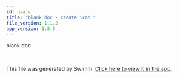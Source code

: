 ```yaml
---
id: qvajv
title: "blank doc - create icon "
file_version: 1.1.2
app_version: 1.8.0
---
```


blank doc

<br/>

This file was generated by Swimm. [Click here to view it in the app](https://swimm-web-app.web.app/repos/Z2l0aHViJTNBJTNBTm9hUmVwbyUzQSUzQU5vYW96ZXI=/docs/qvajv).
